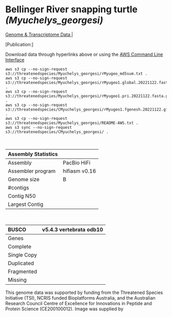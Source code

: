 # **Bellinger River snapping turtle** *(Myuchelys_georgesi)* 

[Genome & Transcriptome Data ](https://threatenedspecies.s3.ap-southeast-2.amazonaws.com/index.html) | 

[Publication:]

Download data through hyperlinks above or using the [AWS Command Line Interface](https://docs.aws.amazon.com/cli/latest/userguide/cli-chap-install.html)
  
```
aws s3 cp --no-sign-request s3://threatenedspecies/Myuchelys_georgesi/rMyugeo_md5sum.txt .
aws s3 cp --no-sign-request s3://threatenedspecies/Myuchelys_georgesi/rMyugeo1.global.20221122.fasta.gz .
aws s3 cp --no-sign-request s3://threatenedspecies/Myuchelys_georgesi/rMyugeo1.pri.20221122.fasta.gz .
aws s3 cp --no-sign-request s3://threatenedspecies/CMyuchelys_georgesi/rMyugeo1.fgenesh.20221122.gff3 .
aws s3 cp --no-sign-request s3://threatenedspecies/Myuchelys_georgesi/README-AWS.txt .
aws s3 sync --no-sign-request s3://threatenedspecies/CMyuchelys_georgesi/ .
```

<br>

| Assembly Statistics |  |
|:--- | --- |
| Assembly    | PacBio HiFi |
| Assembler program |  hifiasm v0.16 |
| Genome size |B |
| #contigs |  |
| Contig N50 |  |
| Largest Contig | |

<br>

| **BUSCO** | **v5.4.3 vertebrata odb10** |
|:--- | --- |
| Genes    |  |
| Complete    |  |
| Single Copy |   |
| Duplicated |  |
| Fragmented |  |
| Missing |  |

This genome data was supported by funding from the Threatened Species Initiative (TSI), NCRIS funded Bioplatforms Australia, and the Australian Research Council Centre of Excellence for Innovations in Peptide and Protein Science (CE200100012). Image was supplied by 
